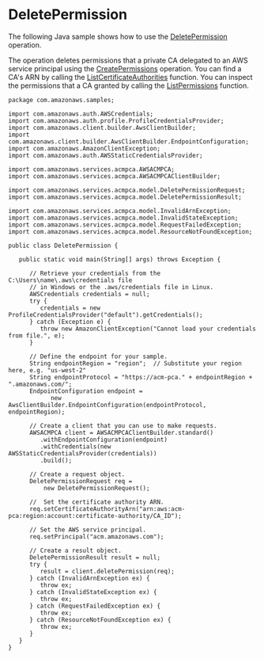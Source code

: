 # DeletePermission<a name="JavaApi-DeletePermission"></a>

The following Java sample shows how to use the [DeletePermission](https://docs.aws.amazon.com/acm-pca/latest/APIReference/API_DeletePermission.html) operation\.

The operation deletes permissions that a private CA delegated to an AWS service principal using the [CreatePermissions](https://docs.aws.amazon.com/acm-pca/latest/APIReference/API_CreatePermission.html) operation\. You can find a CA's ARN by calling the [ListCertificateAuthorities](https://docs.aws.amazon.com/acm-pca/latest/APIReference/API_ListCertificateAuthorities.html) function\. You can inspect the permissions that a CA granted by calling the [ListPermissions](https://docs.aws.amazon.com/acm-pca/latest/APIReference/API_ListPermissions.html) function\.

```
package com.amazonaws.samples;

import com.amazonaws.auth.AWSCredentials;
import com.amazonaws.auth.profile.ProfileCredentialsProvider;
import com.amazonaws.client.builder.AwsClientBuilder;
import com.amazonaws.client.builder.AwsClientBuilder.EndpointConfiguration;
import com.amazonaws.AmazonClientException;
import com.amazonaws.auth.AWSStaticCredentialsProvider;

import com.amazonaws.services.acmpca.AWSACMPCA;
import com.amazonaws.services.acmpca.AWSACMPCAClientBuilder;

import com.amazonaws.services.acmpca.model.DeletePermissionRequest;
import com.amazonaws.services.acmpca.model.DeletePermissionResult;

import com.amazonaws.services.acmpca.model.InvalidArnException;
import com.amazonaws.services.acmpca.model.InvalidStateException;
import com.amazonaws.services.acmpca.model.RequestFailedException;
import com.amazonaws.services.acmpca.model.ResourceNotFoundException;

public class DeletePermission {

   public static void main(String[] args) throws Exception {

      // Retrieve your credentials from the C:\Users\name\.aws\credentials file
      // in Windows or the .aws/credentials file in Linux.
      AWSCredentials credentials = null;
      try {
         credentials = new ProfileCredentialsProvider("default").getCredentials();
      } catch (Exception e) {
         throw new AmazonClientException("Cannot load your credentials from file.", e);
      }

      // Define the endpoint for your sample.
      String endpointRegion = "region";  // Substitute your region here, e.g. "us-west-2"
      String endpointProtocol = "https://acm-pca." + endpointRegion + ".amazonaws.com/";
      EndpointConfiguration endpoint =
            new AwsClientBuilder.EndpointConfiguration(endpointProtocol, endpointRegion);

      // Create a client that you can use to make requests.
      AWSACMPCA client = AWSACMPCAClientBuilder.standard()
         .withEndpointConfiguration(endpoint)
         .withCredentials(new AWSStaticCredentialsProvider(credentials))
         .build();

      // Create a request object.
      DeletePermissionRequest req =
          new DeletePermissionRequest();
          
      //  Set the certificate authority ARN.
      req.setCertificateAuthorityArn("arn:aws:acm-pca:region:account:certificate-authority/CA_ID");
      
      // Set the AWS service principal.
      req.setPrincipal("acm.amazonaws.com");

      // Create a result object.
      DeletePermissionResult result = null;
      try {
         result = client.deletePermission(req);
      } catch (InvalidArnException ex) {
         throw ex;
      } catch (InvalidStateException ex) {
         throw ex;
      } catch (RequestFailedException ex) {
         throw ex;
      } catch (ResourceNotFoundException ex) {
         throw ex;
      }
   }
}
```